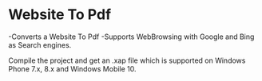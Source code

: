# Website To Pdf
-Converts a Website To Pdf
-Supports WebBrowsing with Google and Bing as Search engines.

Compile the project and get an .xap file which is supported on Windows Phone 7.x, 8.x and Windows Mobile 10.
